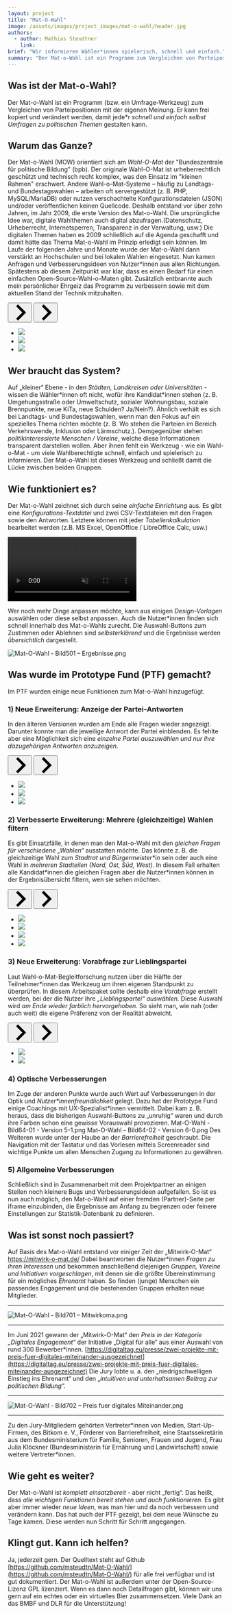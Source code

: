 ```yaml
---
layout: project
title: "Mat-O-Wahl"
image: /assets/images/project_images/mat-o-wahl/header.jpg
authors:
  - author: Mathias Steudtner
    link:
brief: "Wir informieren Wähler*innen spielerisch, schnell und einfach."
summary: "Der Mat-o-Wahl ist ein Programm zum Vergleichen von Parteipositionen mit der eigenen Meinung."
---
```


## Was ist der Mat-o-Wahl?

Der Mat-o-Wahl ist ein Programm (bzw. ein Umfrage-Werkzeug) zum Vergleichen von Parteipositionen mit der eigenen Meinung. Er kann frei kopiert und verändert werden, damit jede\*r _schnell und einfach selbst Umfragen zu politischen Themen_ gestalten kann.

## Warum das Ganze?

Der Mat-o-Wahl (MOW) orientiert sich am _Wahl-O-Mat_ der "Bundeszentrale für politische Bildung" (bpb). Der originale Wahl-O-Mat ist urheberrechtlich geschützt und technisch recht komplex, was den Einsatz im "kleinen Rahmen" erschwert.
Andere Wahl-o-Mat-Systeme – häufig zu Landtags- und Bundestagswahlen – arbeiten oft servergestützt (z. B. PHP, MySQL/MariaDB) oder nutzen verschachtelte Konfigurationsdateien (JSON) und/oder veröffentlichen keinen Quellcode.
Deshalb entstand vor über zehn Jahren, im Jahr 2009, die erste Version des Mat-o-Wahl.
Die ursprüngliche Idee war, digitale Wahlthemen auch digital abzufragen.(Datenschutz, Urheberrecht, Internetsperren, Transparenz in der Verwaltung, usw.) Die digitalen Themen haben es 2009 schließlich auf die Agenda geschafft und damit hätte das Thema Mat-o-Wahl im Prinzip erledigt sein können.
Im Laufe der folgenden Jahre und Monate wurde der Mat-o-Wahl dann verstärkt an Hochschulen und bei lokalen Wahlen eingesetzt. Nun kamen Anfragen und Verbesserungsideen von Nutzer\*innen aus allen Richtungen.
Spätestens ab diesem Zeitpunkt war klar, dass es einen Bedarf für einen einfachen Open-Source-Wahl-o-Maten gibt. Zusätzlich entbrannte auch mein persönlicher Ehrgeiz das Programm zu verbessern sowie mit dem aktuellen Stand der Technik mitzuhalten.

<div class="splide">
	<div class="splide__arrows">
		<button class="splide__arrow splide__arrow--prev">
			<svg xmlns="http://www.w3.org/2000/svg" viewBox="0 0 40 40" width="40" height="40"><path d="m15.5 0.932-4.3 4.38 14.5 14.6-14.5 14.5 4.3 4.4 14.6-14.6 4.4-4.3-4.4-4.4-14.6-14.6z"></path></svg>
		</button>
		<button class="splide__arrow splide__arrow--next">
			<svg xmlns="http://www.w3.org/2000/svg" viewBox="0 0 40 40" width="40" height="40"><path d="m15.5 0.932-4.3 4.38 14.5 14.6-14.5 14.5 4.3 4.4 14.6-14.6 4.4-4.3-4.4-4.4-14.6-14.6z"></path></svg>
		</button>
	</div>
	<div class="splide__track">
		<ul class="splide__list">
			<li class="splide__slide"><img src="/assets/images/project_images/mat-o-wahl/Mat-O-Wahl%20-%20Bild201%20-%20Version%202-2.png"></li>
			<li class="splide__slide"><img src="/assets/images/project_images/mat-o-wahl/Mat-O-Wahl%20-%20Bild202%20-%20Version%205-1.png"></li>
			<li class="splide__slide"><img src="/assets/images/project_images/mat-o-wahl/Mat-O-Wahl%20-%20Bild203%20-%20Version%206-0.png"></li>
		</ul>
	</div>
</div>

## Wer braucht das System?

Auf „kleiner“ Ebene - in den _Städten, Landkreisen oder Universitäten_ - wissen die Wähler\*innen oft nicht, wofür ihre Kandidat\*innen stehen (z. B. Umgehungsstraße oder Umweltschutz, sozialer Wohnungsbau, soziale Brennpunkte, neue KiTa, neue Schulden? Ja/Nein?). Ähnlich verhält es sich bei Landtags- und Bundestagswahlen, wenn man den Fokus auf ein spezielles Thema richten möchte (z. B. Wo stehen die Parteien im Bereich Verkehrswende, Inklusion oder Lärmschutz.).
Demgegenüber stehen _politikinteressierte Menschen / Vereine_, welche diese Informationen transparent darstellen wollen. Aber ihnen fehlt ein Werkzeug - wie ein Wahl-o-Mat - um viele Wahlberechtigte schnell, einfach und spielerisch zu informieren.
Der Mat-o-Wahl ist dieses Werkzeug und schließt damit die Lücke zwischen beiden Gruppen.

## Wie funktioniert es?

Der Mat-o-Wahl zeichnet sich durch seine _einfache Einrichtung_ aus. Es gibt eine _Konfigurations-Textdatei_ und zwei CSV-Textdateien mit den Fragen sowie den Antworten. Letztere können mit jeder _Tabellenkalkulation_ bearbeitet werden (z.B. MS Excel, OpenOffice / LibreOffice Calc, usw.)

<video src="/assets/images/project_images/mat-o-wahl/Mat-o-Wahl%20-%20Video%20501%20-%20Konfiguration.mp4" autoplay controls muted loop></video>

Wer noch mehr Dinge anpassen möchte, kann aus einigen _Design-Vorlagen_ auswählen oder diese selbst anpassen.
Auch die Nutzer\*innen finden sich schnell innerhalb des Mat-o-Wahls zurecht. Die Auswahl-Buttons zum Zustimmen oder Ablehnen sind _selbsterklärend_ und die Ergebnisse werden _übersichtlich_ dargestellt.

![Mat-O-Wahl - Bild501 – Ergebnisse.png](/assets/images/project_images/mat-o-wahl/Mat-O-Wahl%20-%20Bild501%20-%20Ergebnisse.png)

## Was wurde im Prototype Fund (PTF) gemacht?

Im PTF wurden einige neue Funktionen zum Mat-o-Wahl hinzugefügt.

### 1) Neue Erweiterung: Anzeige der Partei-Antworten

In den älteren Versionen wurden am Ende alle Fragen wieder angezeigt. Darunter konnte man die jeweilige Antwort der Partei einblenden. Es fehlte aber eine Möglichkeit sich eine _einzelne Partei auszuwählen und nur ihre dazugehörigen Antworten anzuzeigen_.

<div class="splide">
	<div class="splide__arrows">
		<button class="splide__arrow splide__arrow--prev">
			<svg xmlns="http://www.w3.org/2000/svg" viewBox="0 0 40 40" width="40" height="40"><path d="m15.5 0.932-4.3 4.38 14.5 14.6-14.5 14.5 4.3 4.4 14.6-14.6 4.4-4.3-4.4-4.4-14.6-14.6z"></path></svg>
		</button>
		<button class="splide__arrow splide__arrow--next">
			<svg xmlns="http://www.w3.org/2000/svg" viewBox="0 0 40 40" width="40" height="40"><path d="m15.5 0.932-4.3 4.38 14.5 14.6-14.5 14.5 4.3 4.4 14.6-14.6 4.4-4.3-4.4-4.4-14.6-14.6z"></path></svg>
		</button>
	</div>
	<div class="splide__track">
		<ul class="splide__list">
			<li class="splide__slide"><img src="/assets/images/project_images/mat-o-wahl/Mat-O-Wahl%20-%20Bild61-01%20-%20Version%205-1.png"></li>
			<li class="splide__slide"><img src="/assets/images/project_images/mat-o-wahl/Mat-O-Wahl%20-%20Bild61-02%20-%20Version%206-0%20Fragen.png"></li>
			<li class="splide__slide"><img src="/assets/images/project_images/mat-o-wahl/Mat-O-Wahl%20-%20Bild61-03%20-%20Version%206-0%20Parteien.png"></li>
		</ul>
	</div>
</div>

### 2) Verbesserte Erweiterung: Mehrere (gleichzeitige) Wahlen filtern

Es gibt Einsatzfälle, in denen man den Mat-o-Wahl mit den _gleichen Fragen für verschiedene „Wahlen_“ ausstatten möchte. Das könnte z. B. die gleichzeitige Wahl zum _Stadtrat und Bürgermeister\*in_ sein oder auch eine Wahl in _mehreren Stadteilen (Nord, Ost, Süd, West)_. In diesem Fall erhalten alle Kandidat\*innen die gleichen Fragen aber die Nutzer\*innen können in der Ergebnisübersicht filtern, wen sie sehen möchten.

<div class="splide">
	<div class="splide__arrows">
		<button class="splide__arrow splide__arrow--prev">
			<svg xmlns="http://www.w3.org/2000/svg" viewBox="0 0 40 40" width="40" height="40"><path d="m15.5 0.932-4.3 4.38 14.5 14.6-14.5 14.5 4.3 4.4 14.6-14.6 4.4-4.3-4.4-4.4-14.6-14.6z"></path></svg>
		</button>
		<button class="splide__arrow splide__arrow--next">
			<svg xmlns="http://www.w3.org/2000/svg" viewBox="0 0 40 40" width="40" height="40"><path d="m15.5 0.932-4.3 4.38 14.5 14.6-14.5 14.5 4.3 4.4 14.6-14.6 4.4-4.3-4.4-4.4-14.6-14.6z"></path></svg>
		</button>
	</div>
	<div class="splide__track">
		<ul class="splide__list">
			<li class="splide__slide"><img src="/assets/images/project_images/mat-o-wahl/Mat-O-Wahl%20-%20Bild62-01%20-%20Alle%20Ergebnisse.png"></li>
			<li class="splide__slide"><img src="/assets/images/project_images/mat-o-wahl/Mat-O-Wahl%20-%20Bild62-02%20-%20Buergermeister.png"></li>
			<li class="splide__slide"><img src="/assets/images/project_images/mat-o-wahl/Mat-O-Wahl%20-%20Bild62-03%20-%20Suedfruechte.png"></li>
      <li class="splide__slide"><img src="/assets/images/project_images/mat-o-wahl/Mat-O-Wahl%20-%20Bild62-04%20-%20Runde%20Fruechte.png"></li>
		</ul>
	</div>
</div>

### 3) Neue Erweiterung: Vorabfrage zur Lieblingspartei

Laut Wahl-o-Mat-Begleitforschung nutzen über die Hälfte der Teilnehmer\*innen das Werkzeug um ihren eigenen Standpunkt zu überprüfen. In diesem Arbeitspaket sollte deshalb eine _Vorabfrage_ erstellt werden, bei der die Nutzer ihre _„Lieblingspartei“ auswählen_. Diese Auswahl wird _am Ende wieder farblich hervorgehoben_. So sieht man, wie nah (oder auch weit) die eigene Präferenz von der Realität abweicht.

<div class="splide">
	<div class="splide__arrows">
		<button class="splide__arrow splide__arrow--prev">
			<svg xmlns="http://www.w3.org/2000/svg" viewBox="0 0 40 40" width="40" height="40"><path d="m15.5 0.932-4.3 4.38 14.5 14.6-14.5 14.5 4.3 4.4 14.6-14.6 4.4-4.3-4.4-4.4-14.6-14.6z"></path></svg>
		</button>
		<button class="splide__arrow splide__arrow--next">
			<svg xmlns="http://www.w3.org/2000/svg" viewBox="0 0 40 40" width="40" height="40"><path d="m15.5 0.932-4.3 4.38 14.5 14.6-14.5 14.5 4.3 4.4 14.6-14.6 4.4-4.3-4.4-4.4-14.6-14.6z"></path></svg>
		</button>
	</div>
	<div class="splide__track">
		<ul class="splide__list">
			<li class="splide__slide"><img src="/assets/images/project_images/mat-o-wahl/Mat-O-Wahl%20-%20Bild63-01%20-%20Vorabfrage.png"></li>
			<li class="splide__slide"><img src="/assets/images/project_images/mat-o-wahl/Mat-O-Wahl%20-%20Bild63-02%20-%20Ergebnisse.png"></li>
		</ul>
	</div>
</div>

### 4) Optische Verbesserungen

Im Zuge der anderen Punkte wurde auch Wert auf Verbesserungen in der Optik und _Nutzer\*innenfreundlichkeit_ gelegt. Dazu hat der Prototype Fund einige Coachings mit UX-Spezialist\*innen vermittelt. Dabei kam z. B. heraus, dass die bisherigen Auswahl-Buttons zu „unruhig“ waren und durch ihre Farben schon eine gewisse Vorauswahl provozieren.
Mat-O-Wahl - Bild64-01 - Version 5-1.png
Mat-O-Wahl - Bild64-02 - Version 6-0.png
Des Weiteren wurde unter der Haube an der _Barrierefreiheit_ geschraubt. Die Navigation mit der Tastatur und das Vorlesen mittels Screenreader sind wichtige Punkte um allen Menschen Zugang zu Informationen zu gewähren.

### 5) Allgemeine Verbesserungen

Schließlich sind in Zusammenarbeit mit dem Projektpartner an einigen Stellen noch kleinere Bugs und Verbesserungsideen aufgefallen. So ist es nun auch möglich, den Mat-o-Wahl auf einer fremden (Partner)-Seite per iframe einzubinden, die Ergebnisse am Anfang zu begrenzen oder feinere Einstellungen zur Statistik-Datenbank zu definieren.

## Was ist sonst noch passiert?

Auf Basis des Mat-o-Wahl entstand vor einiger Zeit der „Mitwirk-O-Mat“ https://mitwirk-o-mat.de/ Dabei beantworten die Nutzer\*innen _Fragen zu ihren Interessen_ und bekommen anschließend diejenigen _Gruppen, Vereine und Initiativen vorgeschlagen_, mit denen sie die größte Übereinstimmung für ein mögliches _Ehrenamt_ haben. So finden (junge) Menschen ein passendes Engagement und die bestehenden Gruppen erhalten neue Mitglieder.

---

![Mat-O-Wahl - Bild701 – Mitwirkoma.png](/assets/images/project_images/mat-o-wahl/Mat-O-Wahl%20-%20Bild701%20-%20Mitwirkomat.png)

---

Im Juni 2021 gewann der „Mitwirk-O-Mat“ den _Preis in der Kategorie „Digitales Engagement“_ der Initiative „Digital für alle“ aus einer Auswahl von rund 300 Bewerber\*innen. [https://digitaltag.eu/presse/zwei-projekte-mit-preis-fuer-digitales-miteinander-ausgezeichnet](https://digitaltag.eu/presse/zwei-projekte-mit-preis-fuer-digitales-miteinander-ausgezeichnet) Die Jury lobte u. a. den „niedrigschwelligen Einstieg ins Ehrenamt“ und den „_intuitiven und unterhaltsamen Beitrag zur politischen Bildung_“.

---

![Mat-O-Wahl - Bild702 – Preis fuer digitales Miteinander.png](/assets/images/project_images/mat-o-wahl/Mat-O-Wahl%20-%20Bild702%20-%20Preis%20fuer%20digitales%20Miteinander.png)

---

Zu den Jury-Mitgliedern gehörten Vertreter\*innen von Medien, Start-Up-Firmen, des Bitkom e. V., Förderer von Barrierefreiheit, eine Staatssekretärin aus dem Bundesministerium für Familie, Senioren, Frauen und Jugend, Frau Julia Klöckner (Bundesministerin für Ernährung und Landwirtschaft) sowie weitere Vertreter\*innen.

## Wie geht es weiter?

Der Mat-o-Wahl ist _komplett einsatzbereit_ - aber nicht „fertig“.
Das heißt, dass _alle wichtigen Funktionen bereit stehen und auch funktionieren_. Es gibt aber immer wieder _neue Ideen_, was man hier und da noch verbessern und verändern kann. Das hat auch der PTF gezeigt, bei dem neue Wünsche zu Tage kamen. Diese werden nun Schritt für Schritt angegangen.

## Klingt gut. Kann ich helfen?

Ja, jederzeit gern.
Der Quelltext steht auf Github [https://github.com/msteudtn/Mat-O-Wahl/](https://github.com/msteudtn/Mat-O-Wahl/) für alle frei verfügbar und ist gut dokumentiert. Der Mat-o-Wahl ist außerdem unter der Open-Source-Lizenz GPL lizenziert.
Wenn es dann noch Detailfragen gibt, können wir uns gern auf ein echtes oder ein virtuelles Bier zusammensetzen.
Viele Dank an das BMBF und DLR für die Unterstützung!
